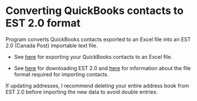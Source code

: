 # Converting QuickBooks contacts to EST 2.0 format
Program converts QuickBooks contacts exported to an Excel file into an EST 2.0 (Canada Post) importable text file.

* See [here](https://smallbusiness.chron.com/export-quickbooks-customer-list-60392.html) for exporting your QuickBooks contacts to an Excel file.

* See [here](https://www.canadapost.ca/cpc/en/business/shipping/find-rates-ship/est-2.page) for downloading EST 2.0 and [here](https://www.canadapost.ca/cpo/mc/assets/pdf/business/import_2016_en.pdf) for information about the file format required for importing contacts.

If updating addresses, I recommend deleting your entire address book from EST 2.0 before importing the new data to avoid double entries.
